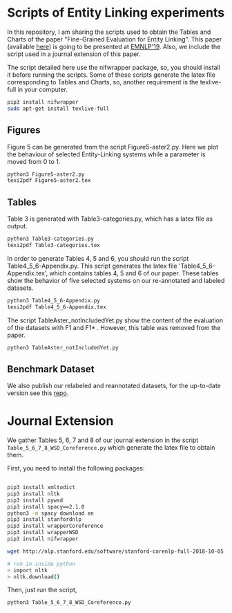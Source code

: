 
# Scripts of Entity Linking experiments

In this repository, I am sharing the scripts used to obtain the Tables and Charts of the paper "Fine-Grained Evaluation for Entity Linking". This paper (available [here](http://aidanhogan.com/docs/fine_grained_entity_linking.pdf)) is going to be presented at [EMNLP'19](https://www.emnlp-ijcnlp2019.org). Also, we include the script used in a journal extension of this paper.

The script detailed here use the nifwrapper package, so, you should install it before running the scripts. Some of these scripts generate the latex file corresponding to Tables and Charts, so, another requirement is the texlive-full in your computer.
```sh
pip3 install nifwrapper
sudo apt-get install texlive-full
```

## Figures

Figure 5 can be generated from the script Figure5-aster2.py. Here we plot the behaviour of selected Entity-Linking systems while a parameter is moved from 0 to 1. 

```sh
python3 Figure5-aster2.py
texi2pdf Figure5-aster2.tex
```

## Tables
Table 3 is generated with Table3-categories.py, which has a latex file as output.
```sh
python3 Table3-categories.py
texi2pdf Table3-categories.tex
```

In order to generate Tables 4, 5 and 6, you should run the script Table4_5_6-Appendix.py. This script generates the latex file 'Table4_5_6-Appendix.tex', which contains tables 4, 5 and 6 of our paper. These tables show the behavior of five selected systems on our re-annotated and labeled datasets.
```sh
python3 Table4_5_6-Appendix.py
texi2pdf Table4_5_6-Appendix.tex
```
The script TableAster_notIncludedYet.py show the content of the evaluation of the datasets with F1 and F1* . However, this table was removed from the paper.
```sh
python3 TableAster_notIncludedYet.py
```

## Benchmark Dataset
We also publish our relabeled and reannotated datasets, for the up-to-date version see this [repo](https://github.com/henryrosalesmendez/categorized_EMNLP_datasets).




# Journal Extension

We gather Tables 5, 6, 7 and 8 of our journal extension in the script ```Table_5_6_7_8_WSD_Coreference.py``` which generate the latex file to obtain them. 

First, you need to install the following packages:

```bash
 
pip3 install xmltodict
pip3 install nltk
pip3 install pywsd
pip3 install spacy==2.1.0
python3 -m spacy download en
pip3 install stanfordnlp
pip3 install wrapperCoreference
pip3 install wrapperWSD
pip3 install nifwrapper

wget http://nlp.stanford.edu/software/stanford-corenlp-full-2018-10-05.zip

# run in inside python
> import nltk
> nltk.download()
```
Then, just run the script,
```bash
python3 Table_5_6_7_8_WSD_Coreference.py
```
